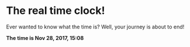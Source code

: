 # The real time clock!

Ever wanted to know what the time is? Well, your journey is about to end!

**The time is Nov 28, 2017, 15:08**